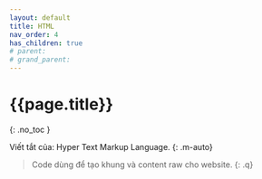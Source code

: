 ```yaml
---
layout: default
title: HTML
nav_order: 4
has_children: true
# parent: 
# grand_parent:
---
```


<!-- markdownlint-disable MD022 MD025-->
# {{page.title}}
{: .no_toc }

<!-- markdownlint-enableMD025-->
Viết tắt của: Hyper Text Markup Language.
{: .m-auto}

>Code dùng để tạo khung và content raw cho website.
{: .q}
